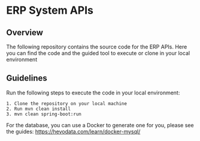 # ERP System APIs

## Overview
The following repository contains the source code for the ERP APIs. Here you can find the 
code and the guided tool to execute or clone in your local environment

## Guidelines

Run the following steps to execute the code in your local environment: 

    1. Clone the repository on your local machine
    2. Run mvn clean install
    3. mvn clean spring-boot:run

For the database, you can use a Docker to generate one for you, please see the guides: https://hevodata.com/learn/docker-mysql/

